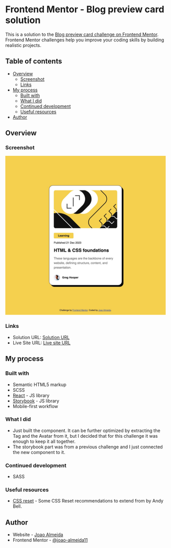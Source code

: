 # Frontend Mentor - Blog preview card solution

This is a solution to the [Blog preview card challenge on Frontend Mentor](https://www.frontendmentor.io/challenges/blog-preview-card-ckPaj01IcS). Frontend Mentor challenges help you improve your coding skills by building realistic projects.

## Table of contents

- [Overview](#overview)
  - [Screenshot](#screenshot)
  - [Links](#links)
- [My process](#my-process)
  - [Built with](#built-with)
  - [What I did](#what-i-learned)
  - [Continued development](#continued-development)
  - [Useful resources](#useful-resources)
- [Author](#author)

## Overview

### Screenshot

![Screenshot of solution](./screenshot.jpeg)

### Links

- Solution URL: [Solution URL](https://github.com/joao-almeida11/blog-preview-card/)
- Live Site URL: [Live site URL](https://joao-almeida11.github.io/blog-preview-card/)

## My process

### Built with

- Semantic HTML5 markup
- SCSS
- [React](https://reactjs.org/) - JS library
- [Storybook](https://storybook.js.org/) - JS library
- Mobile-first workflow

### What I did

- Just built the component. It can be further optimized by extracting the Tag and the Avatar from it, but I decided that for this challenge it was enough to keep it all together.
- The storybook part was from a previous challenge and I just connected the new component to it.

### Continued development

- SASS

### Useful resources

- [CSS reset](https://piccalil.li/blog/a-more-modern-css-reset/) - Some CSS Reset recommendations to extend from by Andy Bell.

## Author

- Website - [Joao Almeida](https://joao-almeida11.github.io/portfolio-2025/)
- Frontend Mentor - [@joao-almeida11](https://www.frontendmentor.io/profile/joao-almeida11)
